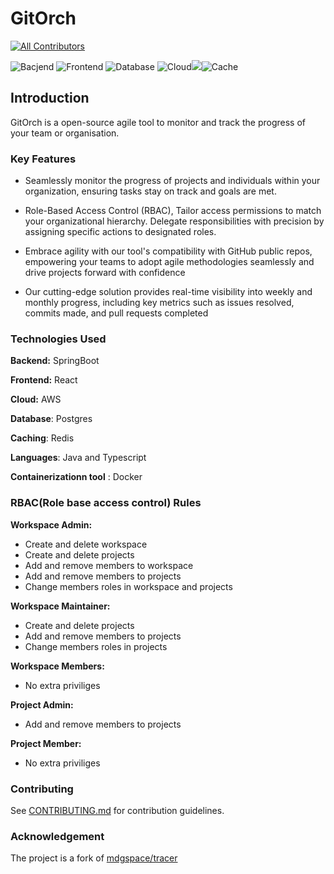# GitOrch

<!-- ALL-CONTRIBUTORS-BADGE:START - Do not remove or modify this section -->

[![All Contributors](https://img.shields.io/badge/all_contributors-2-orange.svg?style=flat-square)](#contributors-)

![Bacjend](https://img.shields.io/badge/Java-ED8B00?style=for-the-badge&logo=openjdk&logoColor=white) ![Frontend](https://img.shields.io/badge/React-20232A?style=for-the-badge&logo=react&logoColor=61DAFB) ![Database](https://img.shields.io/badge/PostgreSQL-316192?style=for-the-badge&logo=postgresql&logoColor=white) ![Cloud](https://img.shields.io/badge/Amazon_AWS-FF9900?style=for-the-badge&logo=amazonaws&logoColor=white)![](https://img.shields.io/badge/Spring_Security-6DB33F?style=for-the-badge&logo=Spring-Security&logoColor=white)![Cache](https://img.shields.io/badge/redis-%23DD0031.svg?&style=for-the-badge&logo=redis&logoColor=white)

 ## Introduction

 GitOrch is a open-source agile tool to monitor and track the progress of your team or organisation. 

 ### Key Features

 - Seamlessly monitor the progress of projects and individuals within your organization, ensuring tasks stay on track and goals are met.


 - Role-Based Access Control (RBAC), Tailor access  permissions to match your organizational hierarchy. Delegate responsibilities with precision by assigning specific actions to designated roles.

- Embrace agility with our tool's compatibility with GitHub public repos, empowering your teams to adopt agile methodologies seamlessly and drive projects forward with confidence
- Our cutting-edge solution provides real-time visibility into weekly and monthly progress, including key metrics such as issues resolved, commits made, and pull requests completed

### Technologies Used


**Backend:** SpringBoot

**Frontend:** React

**Cloud:** AWS

**Database**: Postgres

**Caching**: Redis

**Languages**: Java and Typescript

**Containerizationn tool** : Docker

### RBAC(Role base access control) Rules

**Workspace Admin:**  
   - Create and delete workspace
   - Create and delete projects
   - Add and remove members to workspace
   - Add and remove members to projects
   - Change members roles in workspace and projects

**Workspace Maintainer:**
   - Create and delete projects
   - Add and remove members to projects
   - Change members roles in projects

**Workspace Members:**
   - No extra priviliges

**Project Admin:**
   - Add and remove members to projects

**Project Member:**
   - No extra priviliges


### Contributing

See [CONTRIBUTING.md](CONTRIBUTING.md) for contribution guidelines.

### Acknowledgement

The project is a fork of [mdgspace/tracer](https://github.com/mdgspace/tracer)






